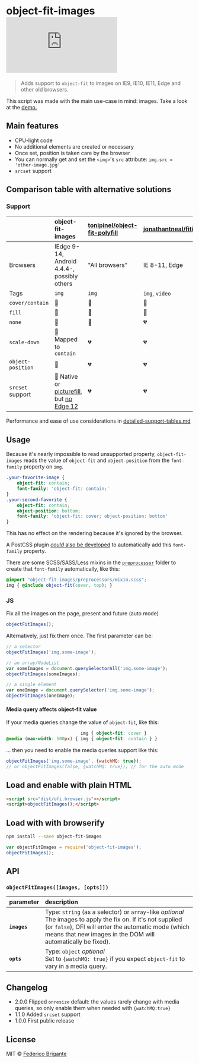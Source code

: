 # object-fit-images [![gzipped size](https://badges.herokuapp.com/size/github/bfred-it/object-fit-images/gh-pages/dist/ofi.browser.js?gzip=true&label=gzipped%20size)](#readme)

> Adds support to `object-fit` to images on IE9, IE10, IE11, Edge and other old browsers.

This script was made with the main use-case in mind: images. Take a look at the [demo.](http://bfred-it.github.io/object-fit-images/demo.html) 

## Main features

- CPU-light code
- No additional elements are created or necessary
- Once set, position is taken care by the browser
- You can normally get and set the `<img>`'s `src` attribute: `img.src = 'other-image.jpg'`
- `srcset` support

## Comparison table with alternative solutions

### Support

|                                 | object-fit-images                                              | [tonipinel/object-fit-polyfill](https://github.com/tonipinel/object-fit-polyfill)           | [jonathantneal/fitie](https://github.com/jonathantneal/fitie)
:---                              | :---                                                           | :---                                                                                        | :---
Browsers                          | IEdge 9-14, Android 4.4.4-, possibly others                    | "All browsers"                                                                              | IE 8-11, Edge
Tags                              | `img`                                                          | `img`                                                                                       | `img`, `video`
`cover/contain`                   | 💚                                                              | 💚                                                                                           | 💚
`fill`                            | 💚                                                              | 💚                                                                                           | 💚
`none`                            | 💚                                                              | 💚                                                                                           | 💔
`scale-down`                      | 💛 Mapped to `contain`                                          | 💔                                                                                           | 💔
`object-position`                 | 💚                                                              | 💔                                                                                           | 💔
`srcset` support                  | 💚 Native or [picturefill](https://github.com/scottjehl/picturefill), but [no Edge 12](detailed-support-tables.md#responsive-images-support)                                                              | 💔                                                                                           | 💔

Performance and ease of use considerations in [detailed-support-tables.md](detailed-support-tables.md#additional-comparisons-with-alternatives)

## Usage

Because it's nearly impossible to read unsupported property, `object-fit-images` reads the value of `object-fit` and `object-position` from the `font-family` property on `img`.

```css
.your-favorite-image {
	object-fit: contain;
	font-family: 'object-fit: contain;'
}
.your-second-favorite {
	object-fit: contain;
	object-position: bottom;
	font-family: 'object-fit: cover; object-position: bottom'
}
```

This has no effect on the rendering because it's ignored by the browser.

A PostCSS plugin [*could* also be developed](https://github.com/bfred-it/object-fit-images/issues/1) to automatically add this `font-family` property.

There are some SCSS/SASS/Less mixins in the [`preprocessor`](/preprocessors) folder to create that `font-family` automatically, like this:

```scss
@import "object-fit-images/preprocessors/mixin.scss";
img { @include object-fit(cover, top); }
```

### JS

Fix all the images on the page, present and future (auto mode)

```js
objectFitImages();
```

Alternatively, just fix them once. The first parameter can be:

```js
// a selector
objectFitImages('img.some-image');

// an array/NodeList
var someImages = document.querySelectorAll('img.some-image');
objectFitImages(someImages);

// a single element
var oneImage = document.querySelector('img.some-image');
objectFitImages(oneImage);
```

#### Media query affects object-fit value

If your media queries change the value of `object-fit`, like this:

```css
                            img { object-fit: cover }
@media (max-width: 500px) { img { object-fit: contain } }
```

... then you need to enable the media queries support like this:

```js
objectFitImages('img.some-image', {watchMQ: true});
// or objectFitImages(false, {watchMQ: true}); // for the auto mode
```

## Load and enable with plain HTML

```html
<script src="dist/ofi.browser.js"></script>
<script>objectFitImages();</script>
```

## Load with with browserify

```sh
npm install --save object-fit-images
```

```js
var objectFitImages = require('object-fit-images');
objectFitImages();
```

## API

### `objectFitImages([images, [opts]])`

parameter                         | description
:---                              | :---
**`images`**                      | Type: `string` (as a selector) or `array`-like *optional* <br> The images to apply the fix on. If it's not supplied (or `false`), OFI will enter the automatic mode (which means that new images in the DOM will automatically be fixed).
**`opts`**                        | Type: `object` *optional* <br> Set to `{watchMQ: true}` if you expect `object-fit` to vary in a media query.


## Changelog

* 2.0.0 Flipped `onresize` default: the values rarely change with media queries, so only enable them when needed with `{watchMQ:true}`
* 1.1.0 Added `srcset` support
* 1.0.0 First public release

## License

MIT © [Federico Brigante](http://twitter.com/bfred_it)
